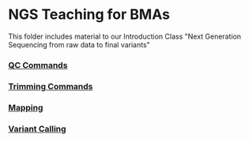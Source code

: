 
# NGS Teaching for BMAs

This folder includes material to our Introduction Class "Next Generation Sequencing from raw data to final variants" 

### [QC Commands](https://github.com/genepi/teaching/blob/master/bma-ngs/scripts/fastqc.md)
### [Trimming Commands](https://github.com/genepi/teaching/blob/master/bma-ngs/scripts/trimming.md)
### [Mapping](https://github.com/genepi/teaching/blob/master/bma-ngs/scripts/mapping.md)
### [Variant Calling](https://github.com/genepi/teaching/blob/master/bma-ngs/scripts/variant-calling.md)
